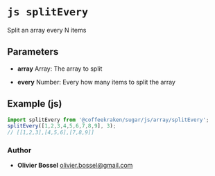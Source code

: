 


<!-- @namespace    sugar.js.array -->
<!-- @name    splitEvery -->

# ```js splitEvery ```


Split an array every N items

## Parameters

- **array**  Array: The array to split

- **every**  Number: Every how many items to split the array



## Example (js)

```js
import splitEvery from '@coffeekraken/sugar/js/array/splitEvery';
splitEvery([1,2,3,4,5,6,7,8,9], 3);
// [[1,2,3],[4,5,6],[7,8,9]]
```


### Author
- **Olivier Bossel** <a href="mailto:olivier.bossel@gmail.com">olivier.bossel@gmail.com</a> 



